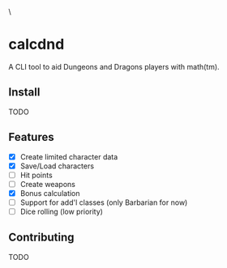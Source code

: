 \
# calcdnd

A CLI tool to aid Dungeons and Dragons players with math(tm).

## Install
TODO

## Features
- [x] Create limited character data
- [x] Save/Load characters
- [ ] Hit points
- [ ] Create weapons
- [x] Bonus calculation
- [ ] Support for add'l classes (only Barbarian for now)
- [ ] Dice rolling (low priority)

## Contributing
TODO

